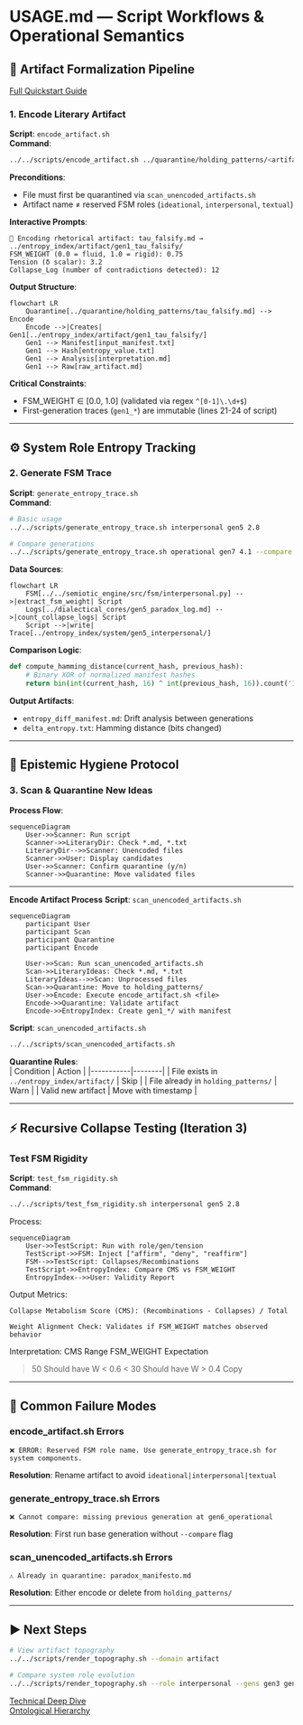 # USAGE.md — Script Workflows & Operational Semantics

## 📜 Artifact Formalization Pipeline
[Full Quickstart Guide](./Epistemic%20Trace%20Details/Epistemic_Trace_Infrastructure_Quick_Start_Guide.md)

### 1. Encode Literary Artifact
**Script**: `encode_artifact.sh`  
**Command**:  
```bash
../../scripts/encode_artifact.sh ../quarantine/holding_patterns/<artifact>.md
```

**Preconditions**:  
- File must first be quarantined via `scan_unencoded_artifacts.sh`  
- Artifact name ≠ reserved FSM roles (`ideational`, `interpersonal`, `textual`)  

**Interactive Prompts**:  
```text
🧬 Encoding rhetorical artifact: tau_falsify.md → ../entropy_index/artifact/gen1_tau_falsify/
FSM_WEIGHT (0.0 = fluid, 1.0 = rigid): 0.75
Tension (δ scalar): 3.2
Collapse_Log (number of contradictions detected): 12
```

**Output Structure**:  
```mermaid
flowchart LR
    Quarantine[../quarantine/holding_patterns/tau_falsify.md] --> Encode
    Encode -->|Creates| Gen1[../entropy_index/artifact/gen1_tau_falsify/]
    Gen1 --> Manifest[input_manifest.txt]
    Gen1 --> Hash[entropy_value.txt]
    Gen1 --> Analysis[interpretation.md]
    Gen1 --> Raw[raw_artifact.md]
```

**Critical Constraints**:  
- FSM_WEIGHT ∈ [0.0, 1.0] (validated via regex `^[0-1]\.\d+$`)  
- First-generation traces (`gen1_*`) are immutable (lines 21-24 of script)  

---

## ⚙️ System Role Entropy Tracking

### 2. Generate FSM Trace  
**Script**: `generate_entropy_trace.sh`  
**Command**:  
```bash
# Basic usage
../../scripts/generate_entropy_trace.sh interpersonal gen5 2.8

# Compare generations
../../scripts/generate_entropy_trace.sh operational gen7 4.1 --compare gen6
```

**Data Sources**:  
```mermaid
flowchart LR
    FSM[../../semiotic_engine/src/fsm/interpersonal.py] -->|extract_fsm_weight| Script
    Logs[../dialectical_cores/gen5_paradox_log.md] -->|count_collapse_logs| Script
    Script -->|write| Trace[../entropy_index/system/gen5_interpersonal/]
```

**Comparison Logic**:  
```python
def compute_hamming_distance(current_hash, previous_hash):
    # Binary XOR of normalized manifest hashes
    return bin(int(current_hash, 16) ^ int(previous_hash, 16)).count('1')
```

**Output Artifacts**:  
- `entropy_diff_manifest.md`: Drift analysis between generations  
- `delta_entropy.txt`: Hamming distance (bits changed)  

---

## 🧼 Epistemic Hygiene Protocol

### 3. Scan & Quarantine New Ideas  
**Process Flow**:  
```mermaid
sequenceDiagram
    User->>Scanner: Run script
    Scanner->>LiteraryDir: Check *.md, *.txt
    LiteraryDir-->>Scanner: Unencoded files
    Scanner->>User: Display candidates
    User->>Scanner: Confirm quarantine (y/n)
    Scanner->>Quarantine: Move validated files
```


---
**Encode Artifact Process**
**Script**: `scan_unencoded_artifacts.sh`  

```mermaid
sequenceDiagram
    participant User
    participant Scan
    participant Quarantine
    participant Encode
    
    User->>Scan: Run scan_unencoded_artifacts.sh
    Scan->>LiteraryIdeas: Check *.md, *.txt
    LiteraryIdeas-->>Scan: Unprocessed files
    Scan->>Quarantine: Move to holding_patterns/
    User->>Encode: Execute encode_artifact.sh <file>
    Encode->>Quarantine: Validate artifact
    Encode->>EntropyIndex: Create gen1_*/ with manifest
```


**Script**: `scan_unencoded_artifacts.sh`  
```bash
../../scripts/scan_unencoded_artifacts.sh
```

**Quarantine Rules**:  
| Condition | Action | 
|-----------|--------|
| File exists in `../entropy_index/artifact/` | Skip |
| File already in `holding_patterns/` | Warn |
| Valid new artifact | Move with timestamp |

---
## ⚡ Recursive Collapse Testing (Iteration 3)

### Test FSM Rigidity  
**Script**: `test_fsm_rigidity.sh`  
**Command**:  
```bash
../../scripts/test_fsm_rigidity.sh interpersonal gen5 2.8
```
Process:
```mermaid
sequenceDiagram
    User->>TestScript: Run with role/gen/tension
    TestScript->>FSM: Inject ["affirm", "deny", "reaffirm"]
    FSM-->>TestScript: Collapses/Recombinations
    TestScript->>EntropyIndex: Compare CMS vs FSM_WEIGHT
    EntropyIndex-->>User: Validity Report
```

Output Metrics:

    Collapse Metabolism Score (CMS): (Recombinations - Collapses) / Total

    Weight Alignment Check: Validates if FSM_WEIGHT matches observed behavior

Interpretation:
CMS Range	FSM_WEIGHT Expectation
> 50	Should have W < 0.6
< 30	Should have W > 0.4
Copy

---

## 🚨 Common Failure Modes

### encode_artifact.sh Errors
```text
❌ ERROR: Reserved FSM role name. Use generate_entropy_trace.sh for system components.
```
**Resolution**: Rename artifact to avoid `ideational|interpersonal|textual`

### generate_entropy_trace.sh Errors
```text
❌ Cannot compare: missing previous generation at gen6_operational
```
**Resolution**: First run base generation without `--compare` flag

### scan_unencoded_artifacts.sh Errors
```text
⚠️ Already in quarantine: paradox_manifesto.md
```
**Resolution**: Either encode or delete from `holding_patterns/`

---

## ▶️ Next Steps
```bash
# View artifact topography
../../scripts/render_topography.sh --domain artifact

# Compare system role evolution 
../../scripts/render_topography.sh --role interpersonal --gens gen3 gen4 gen5
```

[Technical Deep Dive](./Epistemic%20Trace%20Details/Epistemic_Trace_Infrastructure_Technical_Deep_Dive.md)  
[Ontological Hierarchy](../STRUCTURE.md)


